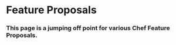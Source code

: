 Feature Proposals
=================

  

### This page is a jumping off point for various Chef Feature Proposals.

  
